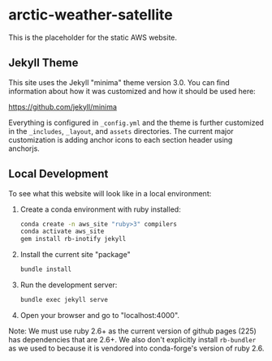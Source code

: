 # arctic-weather-satellite

This is the placeholder for the static AWS website.

## Jekyll Theme

This site uses the Jekyll "minima" theme version 3.0. You can find information
about how it was customized and how it should be used here:

https://github.com/jekyll/minima

Everything is configured in `_config.yml` and the theme is further customized
in the `_includes`, `_layout`, and `assets` directories. The current major
customization is adding anchor icons to each section header using anchorjs.

## Local Development

To see what this website will look like in a local environment:

1. Create a conda environment with ruby installed:

   ```bash
   conda create -n aws_site "ruby>3" compilers
   conda activate aws_site
   gem install rb-inotify jekyll
   ```

2. Install the current site "package"

   ```bash
   bundle install
   ```

3. Run the development server:

   ```bash
   bundle exec jekyll serve
   ```

4. Open your browser and go to "localhost:4000".


Note: We must use ruby 2.6+ as the current version of github pages (225) has
dependencies that are 2.6+. We also don't explicitly install `rb-bundler` as
we used to because it is vendored into conda-forge's version of ruby 2.6.
